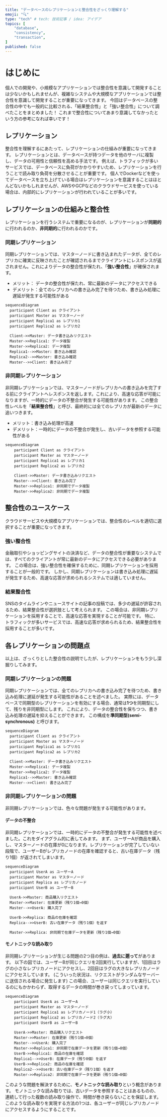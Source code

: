 ```yaml
---
title: "データベースのレプリケーションと整合性をざっくり理解する"
emoji: "🔍"
type: "tech" # tech: 技術記事 / idea: アイデア
topics: [
    "database",
    "consistency",
    "transaction",
]
published: false
---
```


# はじめに
個人での開発や、小規模なアプリケーションでは整合性を意識して開発することは少ないかもしれませんが、複雑なシステムや大規模なアプリケーションでは整合性を意識して開発することが重要になってきます。
今回はデータベースの整合性の中でも一般的に比較される、「結果整合性」と「強い整合性」について調べたことをまとめました！
これまで整合性についてあまり意識してなかったという方の参考になれば幸いです！

## レプリケーション
整合性を理解するにあたって、レプリケーションの仕組みが重要になってきます。
レプリケーションとは、データベースが持つデータを他のサーバに複製し、データの可用性と信頼性を高める手法です。
例えば、トラフィックが多いサービスでは、データベースに負荷がかかりやすいため、レプリケーションを行うことで読み取り負荷を分散させることが重要です。
個人でDockerなどを使ってデータベースを立ち上げている場合はレプリケーションを意識することはほとんどないかもしれませんが、AWSやGCPなどのクラウドサービスを使っている場合は、内部的にレプリケーションが行われていることが多いです。

## レプリケーションの仕組みと整合性
レプリケーションを行うシステムで重要になるのが、レプリケーションが**同期的**に行われるのか、**非同期的**に行われるのかです。
### 同期レプリケーション
同期レプリケーションでは、マスターノードに書き込まれたデータが、全てのレプリカに確実に反映されたことが確認されるまでクライアントにレスポンスが返されません。これによりデータの整合性が保たれ、「**強い整合性**」が確保されます。
- メリット： データの整合性が保たれ、常に最新のデータにアクセスできる
- デメリット：全てのレプリカへの書き込み完了を待つため、書き込み処理に遅延が発生する可能性がある
```mermaid
sequenceDiagram
  participant Client as クライアント
  participant Master as マスターノード
  participant Replica1 as レプリカ1
  participant Replica2 as レプリカ2

  Client->>Master: データ書き込みリクエスト
  Master->>Replica1: データ複製
  Master->>Replica2: データ複製
  Replica1-->>Master: 書き込み確認
  Replica2-->>Master: 書き込み確認
  Master-->>Client: 書き込み完了
```
### 非同期レプリケーション
非同期レプリケーションでは、マスターノードがレプリカへの書き込みを完了する前にクライアントへレスポンスを返します。これにより、高速な応答が可能になりますが、一時的にデータの不整合が発生する可能性があります。
この整合性レベルを「**結果整合性**」と呼び、最終的には全てのレプリカが最新のデータに追いつきます。
- メリット：書き込み処理が高速
- デメリット：一時的にデータの不整合が発生し、古いデータを参照する可能性がある

```mermaid
sequenceDiagram
    participant Client as クライアント
    participant Master as マスターノード
    participant Replica1 as レプリカ1
    participant Replica2 as レプリカ2

    Client->>Master: データ書き込みリクエスト
    Master-->>Client: 書き込み完了
    Master->>Replica1: 非同期でデータ複製
    Master->>Replica2: 非同期でデータ複製
```

## 整合性のユースケース
クラウドサービスや大規模なアプリケーションでは、整合性のレベルを適切に選択することが重要になってきます。
### 強い整合性
金融取引やショッピングサイトの決済など、データの整合性が重要なシステムでは、すべてのクライアントが常に最新のデータにアクセスできる必要があります。
この場合は、強い整合性を確保するために、同期レプリケーションを採用することが一般的です。
しかし、同期レプリケーションは書き込み処理に遅延が発生するため、高速な応答が求められるシステムでは適していません。

### 結果整合性
SNSのタイムラインやニュースサイトの記事の投稿では、多少の遅延が許容されるため、結果整合性が選択肢として考えられます。
この場合は、非同期レプリケーションを採用することで、高速な応答を実現することが可能です。
特に、トラフィックが多いサービスでは、高速な応答が求められるため、結果整合性を採用することが多いです。

## 各レプリケーションの問題点
以上は、ざっくりとした整合性の説明でしたが、レプリケーションをもう少し深掘りしてみます。
### 同期レプリケーションの問題
同期レプリケーションでは、全てのレプリカへの書き込み完了を待つため、書き込み処理に遅延が発生する可能性があることを述べました。
実際には、データベースで同期型のレプリケーションを有効にする場合、通常は**1つ**を同期型にして、残りを非同期型にします。
これにより、データの整合性を保ちつつ、書き込み処理の遅延を抑えることができます。
この構成を**準同期型(semi-synchronous)** と呼びます。

```mermaid
sequenceDiagram
  participant Client as クライアント
  participant Master as マスターノード
  participant Replica1 as レプリカ1
  participant Replica2 as レプリカ2

  Client->>Master: データ書き込みリクエスト
  Master->>Replica1: データ複製
  Master->>Replica2: データ複製
  Replica1-->>Master: 書き込み確認
  Master-->>Client: 書き込み完了
```

### 非同期レプリケーションの問題
非同期レプリケーションでは、色々な問題が発生する可能性があります。
#### データの不整合
非同期レプリケーションでは、一時的にデータの不整合が発生する可能性を述べました。これをダイアグラム的に表してみます。
まず、ユーザーAが商品を購入し、マスターノードの在庫が0になります。レプリケーションが完了していない段階で、ユーザーBがレプリカノードの在庫を確認すると、古い在庫データ（残り1個）が返されてしまいます。
```mermaid
sequenceDiagram
  participant UserA as ユーザーA
  participant Master as マスターノード
  participant Replica as レプリカノード
  participant UserB as ユーザーB

  UserA->>Master: 商品購入リクエスト
  Master->>Master: 在庫更新（残り1個→0個）
  Master-->>UserA: 購入完了
  
  UserB->>Replica: 商品の在庫を確認
  Replica-->>UserB: 古い在庫データ（残り1個）を返す

  Master->>Replica: 非同期で在庫データを更新（残り1個→0個）
```
#### モノトニックな読み取り
非同期レプリケーションが生じる問題の2つ目の例は、**過去に遡って**があります。
以下の図では、ユーザーBが同じクエリを2回実行していますが、1回目はラグの小さなレプリカノードにアクセスし、2回目はラグの大きなレプリカノードにアクセスしています。
(こういった状況は、リクエストがランダムなサーバーに送信される場合に発生します)
この場合、ユーザーは同じクエリを実行しているのにもかかわらず、取得するデータの時間が巻き戻ってしまっています。
```mermaid
sequenceDiagram
    participant UserA as ユーザーA
    participant Master as マスターノード
    participant Replica1 as レプリカノード1（ラグ小）
    participant Replica2 as レプリカノード2（ラグ大）
    participant UserB as ユーザーB
    
    UserA->>Master: 商品購入リクエスト
    Master->>Master: 在庫更新（残り1個→0個）
    Master-->>UserA: 購入完了
    Master->>Replica1: 非同期で在庫データを更新（残り1個→0個）
    UserB->>Replica1: 商品の在庫を確認
    Replica1-->>UserB: 在庫データ（残り0個）を返す
    UserB->>Replica2: 商品の在庫を確認
    Replica2-->>UserB: 古い在庫データ（残り1個）を返す
    Master->>Replica2: 非同期で在庫データを更新（残り1個→0個）
```
このような問題を解決するために、**モノトニックな読み取り**という概念があります。
モノトニックな読み取りでは、古いデータを参照することはあるものの、連続して行った複数の読み取り操作で、時間が巻き戻らないことを保証します。
このような読み取りを実現する方法の1つは、各ユーザーが同じレプリカノードにアクセスするようにすることです。
